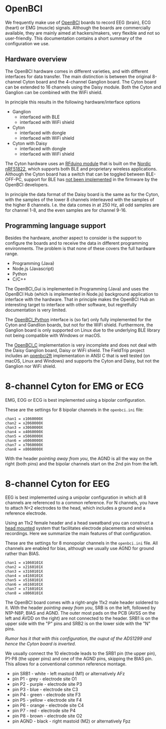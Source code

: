 # OpenBCI

We frequently make use of [OpenBCI](https://openbci.com) boards to record EEG (brain), ECG (heart) or EMG (muscle) signals. Although the boards are commercially available, they are mainly aimed at hackers/makers, very flexible and not so user-friendly. This documentation contains a short summary of the configuration we use.

## Hardware overview

The OpenBCI hardware comes in different varieties, and with different interfaces for data transfer. The main distinction is between the original 8-channel Cyton board and the 4-channel Ganglion board. The Cyton board can be extended to 16 channels using the Daisy module. Both the Cyton and Ganglion can be combined with the WiFi shield.

In principle this results in the following hardware/interface options

- Ganglion
  - interfaced with BLE
  - interfaced with WiFi shield
- Cyton
  - interfaced with dongle
  - interfaced with WiFi shield
- Cyton with Daisy
  - interfaced with dongle
  - interfaced with WiFi shield

The Cyton hardware uses an [RFduino module](https://www.sparkfun.com/products/retired/13219) that is built on the [Nordic nRF51822](https://www.nordicsemi.com/Products/Low-power-short-range-wireless/nRF51822), which supports both BLE and proprietary wireless applications. Although the Cyton board has a switch that can be toggled between BLE-OFF-PC, support for BLE has [not been implemented](https://docs.openbci.com/Hardware/04-Cyton_Bluetooth) in the firmware by the OpenBCI developers.

In principle the data format of the Daisy board is the same as for the Cyton, with the samples of the lower 8 channels interleaved with the samples of the higher 8 channels. I.e. the data comes in at 250 Hz, all odd samples are for channel 1-8, and the even samples are for channel 9-16.

## Programming language support

Besides the hardware, another aspect to consider is the support to configure the boards and to receive the data in different programming environments. The problem is that none of these covers the full hardware range.

- Programming (Java)
- Node.js (Javascript)
- Python
- C/C++

The OpenBCI_Gui is implemented in Programming (Java) and uses the OpenBCI Hub (which is implemented in Node.js) background application to interface with the hardware. That in principle makes the OpenBCI Hub an interesting target to interface with other software, but regretfully documentation is very limited.

The [OpenBCI_Python](https://github.com/OpenBCI/OpenBCI_C) interface is (so far) only fully implemented for the Cyton and Gandlion boards, but not for the WiFi shield. Furthermore, the Ganglion board is only supported on Linux due to the underlying BLE library not being compatible with Windows or macOS.

The [OpenBCI_C](https://github.com/OpenBCI/OpenBCI_C) implementation is very incomplete and does not deal with the Daisy Ganglion board, Daisy or WiFi shield. The FieldTrip project includes an [openbci2ft](http://www.fieldtriptoolbox.org/development/realtime/openbci/) implementation in ANSI C that is well tested (on macOS, Linux and Windows) and supports the Cyton and Daisy, but not the Ganglion nor WiFi shield.

# 8-channel Cyton for EMG or ECG

EMG, EOG or ECG is best implemented using a bipolar configuration.

These are the settings for 8 bipolar channels in the `openbci.ini` file:

    chan1 = x1060000X
    chan2 = x2060000X
    chan3 = x3060000X
    chan4 = x4060000X
    chan5 = x5060000X
    chan6 = x6060000X
    chan7 = x7060000X
    chan8 = x8060000X

With the header _pointing away from you_, the AGND is all the way on the right (both pins) and the bipolar channels start on the 2nd pin from the left.

# 8-channel Cyton for EEG

EEG is best implemented using a unipolar configuration in which all 8 channels are referenced to a common reference. For N channels, you have to attach N+2 electrodes to the head, which includes a ground and a reference electrode.

Using an 11x2 female header and a head sweatband you can construct a [head mounted](../hardware/headband) system that facilitates electrode placements and wireless recordings. Here we summarize the main features of that configuration.

These are the settings for 8 monopolar channels in the `openbci.ini` file. All channels are enabled for bias, although we usually use AGND for ground rather than BIAS.

    chan1 = x1060101X
    chan2 = x2160101X
    chan3 = x3160101X
    chan4 = x4160101X
    chan5 = x5160101X
    chan6 = x6160101X
    chan7 = x7160101X
    chan8 = x8060101X

The OpenBCI board comes with a right-angle 11x2 male header soldered to it. With the header _pointing away from you_, SRB is on the left, followed by N1P-N8P, BIAS and AGND. The outer most pads on the PCB (AVSS on the left and AVDD on the right) are not connected to the header. SRB1 is on the upper side with the "P" pins and SRB2 is on the lower side with the "N" pins.

_Rumor has it that with this configuration, the ouput of the ADS1299 and hence the Cyton board is inverted._

We usually connect the 10 electrode leads to the SRB1 pin (the upper pin), P1-P8 (the upper pins) and one of the AGND pins, skipping the BIAS pin. This allows for a conventional common reference montage.

- pin SRB1 - white - left mastoid (M1) or alternatively AFz
- pin P1 - grey - electrode site O1
- pin P2 - purple - electrode site P3
- pin P3 - blue - electrode site C3
- pin P4 - green - electrode site F3
- pin P5 - yellow - electrode site F4
- pin P6 - orange - electrode site C4
- pin P7 - red - electrode site P4
- pin P8 - brown - electrode site O2
- pin AGND - black - right mastoid (M2) or alternatively Fpz
